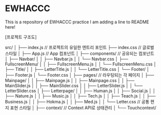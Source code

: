 # EWHACCC
This is a repository of EWHACCC practice
I am adding a line to README here!



[프로젝트 구조도]

src/
│
├── index.js          // 프로젝트의 유일한 엔트리 포인트
├── index.css         // 글로벌 스타일
│
├── App.js            // App 컴포넌트
│
├── components/       // 공유되는 컴포넌트
│   ├── Navbar/
│   │   ├── Navbar.js
│   │   └── Navbar.css
│   ├── FullscreenMenu/
│   │   ├── FullscreenMenu.js
│   │   └── FullscreenMenu.css
│   ├── Title/
│   │   ├── LetterTitle.js
│   │   └── LetterTitle.css
│   └── Footer/
│       ├── Footer.js
│       └── Footer.css
│
├── pages/            // 라우팅되는 각 페이지
│   ├── Mainpage/
│   │   ├── Mainpage.js
│   │   ├── Mainpage.css
│   │   ├── MainSlider.js
│   │   ├── MainSlider.css
│   │   ├── LetterSlider.js
│   │   └── LetterSlider.css
│   ├── Letterpage/
│   │   ├── Human.js
│   │   ├── Social.js
│   │   ├── Nature.js
│   │   ├── Music.js
│   │   ├── Tech.js
│   │   ├── Teach.js
│   │   ├── Business.js
│   │   ├── Hokma.js
│   │   ├── Med.js
│   │   └── Letter.css 		// 공통 편지 표현 스타일
│
├── context/            // Context API로 상태관리
│  └── Touchcontext/

